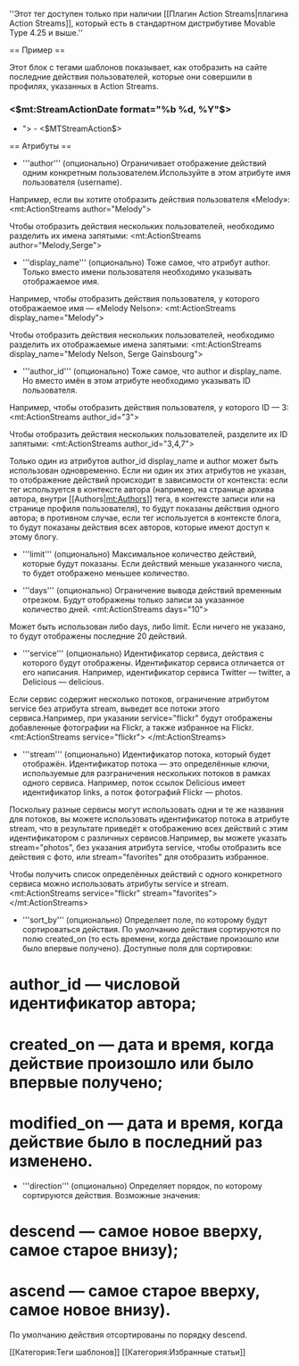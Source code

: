 ''Этот тег доступен только при наличии [[Плагин Action Streams|плагина Action Streams]], который есть в стандартном дистрибутиве Movable Type 4.25 и выше.''

== Пример ==

Этот блок с тегами шаблонов показывает, как отобразить на сайте последние действия пользователей, которые они совершили в профилях, указанных в Action Streams.

<source lang="html4strict">
<mt:ActionStreams>
    <mt:DateHeader>
        <div>
            <h3><$mt:StreamActionDate format="%b %d, %Y"$></h3>
            <ul>
    </mt:DateHeader>
                <li class="service-<$mt:var name="service_type"$>">
                    <mt:StreamActionDate format="%H:%M"> - <$MTStreamAction$>
                </li>
    <mt:DateFooter>
            </ul>
        </div>
    </mt:DateFooter>
</mt:ActionStreams>
</source>


== Атрибуты ==

* '''author''' (опционально) 
Ограничивает отображение действий одним конкретным пользователем.Используйте в этом атрибуте имя пользователя (username).

Например, если вы хотите отобразить действия пользователя «Melody»:
<source lang="xml"><mt:ActionStreams author="Melody"></source>

Чтобы отобразить действия нескольких пользователей, необходимо разделить их имена запятыми:
<source lang="xml"><mt:ActionStreams author="Melody,Serge"></source>


* '''display_name''' (опционально) 
Тоже самое, что атрибут author. Только вместо имени пользователя необходимо указывать отображаемое имя.

Например, чтобы отобразить действия пользователя, у которого отображаемое имя — «Melody Nelson»:
<source lang="xml"><mt:ActionStreams display_name="Melody"></source>

Чтобы отобразить действия нескольких пользователей, необходимо разделить их отображаемые имена запятыми:
<source lang="xml"><mt:ActionStreams display_name="Melody Nelson, Serge Gainsbourg"></source>


* '''author_id''' (опционально) 
Тоже самое, что author и display_name. Но вместо имён в этом атрибуте необходимо указывать ID пользователя.

Например, чтобы отобразить действия пользователя, у которого ID — 3:
<source lang="xml"><mt:ActionStreams author_id="3"></source>

Чтобы отобразить действия нескольких пользователей, разделите их ID запятыми:
<source lang="xml"><mt:ActionStreams author_id="3,4,7"></source>

Только один из атрибутов author_id display_name и author может быть использован одновременно. Если ни один их этих атрибутов не указан, то отображение действий происходит в зависимости от контекста: если тег используется в контексте автора (например, на странице архива автора, внутри [[Authors|<mt:Authors>]] тега, в контексте записи или на странице профиля пользователя), то будут показаны действия одного автора; в противном случае, если тег используется в контексте блога, то будут показаны действия всех авторов, которые имеют доступ к этому блогу.


* '''limit''' (опционально) 
Максимальное количество действий, которые будут показаны. Если действий меньше указанного числа, то будет отображено меньшее количество.


* '''days''' (опционально) 
Ограничение вывода действий временным отрезком. Будут отображены только записи за указанное количество дней.
<source lang="xml"><mt:ActionStreams days="10"></source>

Может быть использован либо days, либо limit. Если ничего не указано, то будут отображены последние 20 действий.


* '''service''' (опционально) 
Идентификатор сервиса, действия с которого будут отображены. Идентификатор сервиса отличается от его написания. Например, идентификатор сервиса Twitter — twitter, а Delicious — delicious.

Если сервис содержит несколько потоков, ограничение атрибутом service без атрибута stream, выведет все потоки этого сервиса.Например, при указании service="flickr" будут отображены добавленные фотографии на Flickr, а также избранное на Flickr.
<source lang="xml">
<mt:ActionStreams service="flickr">
    <!-- Фотографии с Flickr, избранное оттуда и т.д. -->
</mt:ActionStreams>
</source>


* '''stream''' (опционально) 
Идентификатор потока, который будет отображён. Идентификатор потока — это определённые ключи, используемые для разграничения нескольких потоков в рамках одного сервиса. Например, поток ссылок Delicious имеет идентификатор links, а поток фотографий Flickr — photos.

Поскольку разные сервисы могут использовать одни и те же названия для потоков, вы можете использовать идентификатор потока в атрибуте stream, что в результате приведёт к отображению всех действий с этим идентификатором с различных сервисов.Например, вы можете указать stream="photos", без указания атрибута service, чтобы отобразить все действия с фото, или stream="favorites" для отобразить избранное.

<source lang="xml">
<mt:ActionStreams stream="photos">
    <!-- Фотографии со всех сервисов -->
</mt:ActionStreams>
</source>

Чтобы получить список определённых действий с одного конкретного сервиса можно использовать атрибуты service и stream.
<source lang="xml">
<mt:ActionStreams service="flickr" stream="favorites">
    <!-- Только избранное с Flickr -->
</mt:ActionStreams>
</source>


* '''sort_by''' (опционально) 
Определяет поле, по которому будут сортироваться действия. По умолчанию действия сортируются по полю created_on (то есть времени, когда действие произошло или было впервые получено).
Доступные поля для сортировки:
# author_id — числовой идентификатор автора;
# created_on — дата и время, когда действие произошло или было впервые получено;
# modified_on — дата и время, когда действие было в последний раз изменено.


* '''direction''' (опционально)
Определяет порядок, по которому сортируются действия. Возможные значения:
# descend — самое новое вверху, самое старое внизу);
# ascend — самое старое вверху, самое новое внизу).
По умолчанию действия отсортированы по порядку descend.

<source lang="xml">
<mt:ActionStreams sort_by="author_id" direction="ascend">
    <!-- Действия остортированы по ID автора, самое старое вверху -->
</mt:ActionStreams>
</source>

[[Категория:Теги шаблонов]]
[[Категория:Избранные статьи]]

